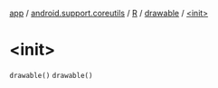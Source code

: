 [app](../../../index.md) / [android.support.coreutils](../../index.md) / [R](../index.md) / [drawable](index.md) / [&lt;init&gt;](.)

# &lt;init&gt;

`drawable()`
`drawable()`
